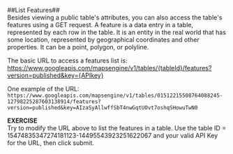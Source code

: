 ##List Features##  
Besides viewing a public table's attributes, you can also access the table's features using a GET request. A feature is a data entry in a table, represented by each row in the table. It is an entity in the real world that has some location, represented by geographical coordinates and other properties. It can be a point, polygon, or polyline. 

The basic URL to access a features list is:                  
https://www.googleapis.com/mapsengine/v1/tables/{tableId}/features?version=published&key={APIkey} 

One example of the URL:  
`https://www.googleapis.com/mapsengine/v1/tables/01512215508764088245-12798225287603138914/features?version=published&key=AIzaSyAllwffSbT4nwGqtUOvt7oshqSHowuTwN0`

**EXERCISE**  
Try to modify the URL above to list the features in a table. Use the table ID = 15474835347274181123-14495543923251622067 and your valid API Key for the URL, then click submit.